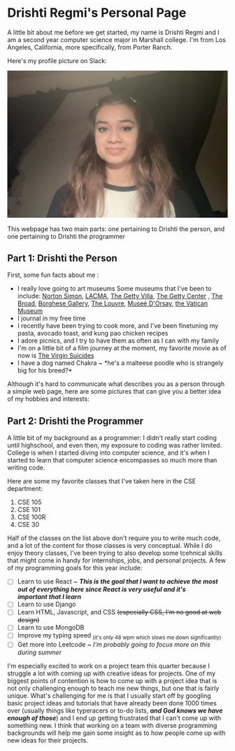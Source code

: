 # Drishti Regmi's Personal Page

A little bit about me before we get started, my name is Drishti Regmi and I am a second year computer 
science major in Marshall college. I'm from Los Angeles, California, more specifically, from Porter Ranch.  

Here's my profile picture on Slack:

![Picture of Drishti's Slack pfp](pic-for-personal-webpage/Drishti.jpeg)

This webpage has two main parts: one pertaining to Drishti the person, and one pertaining to Drishti the programmer

## __Part 1: Drishti the Person__ 
  First, some fun facts about me :
  
+ I really love going to art museums
        Some museums that I've been to include: [Norton Simon](https://www.nortonsimon.org/), [LACMA](https://www.lacma.org/), 
        [The Getty Villa](https://www.getty.edu/visit/villa/), [The Getty Center](https://www.getty.edu/visit/center/) , 
        [The Broad](https://www.thebroad.org/), [Borghese Gallery](https://borghese.gallery/), [The Louvre](https://www.louvre.fr/en), 
        [Museé D'Orsay](https://www.musee-orsay.fr/en), [the Vatican Museum](https://www.museivaticani.va/content/museivaticani/en.html)
+ I journal in my free time
+ I recently have been trying to cook more, and I've been finetuning my pasta, avocado toast, and kung pao chicken recipes
+ I adore picnics, and I try to have them as often as I can with my family
+ I'm on a little bit of a film journey at the moment, my favorite movie as of now is 
      [The Virgin Suicides](https://www.imdb.com/title/tt0159097/plotsummary/)
+ I have a dog named Chakra ~ \*he's a malteese poodle who is strangely big for his breed?\*


Although it's hard to communicate what describes you as a person through a simple web page, here are some pictures that can give you a 
better idea of my hobbies and interests:



## __Part 2: Drishti the Programmer__

A little bit of my background as a programmer: I didn't really start coding until highschool, and even then, my exposure to coding was rather 
limited. College is when I started diving into computer science, and it's when I started to learn that computer science encompasses so much more 
than writing code. 

Here are some my favorite classes that I've taken here in the CSE department:

  1. CSE 105
  2. CSE 101
  3. CSE 100R
  4. CSE 30

 Half of the classes on the list above don't require you to write much code, and a lot of the content for those classes is very conceptual. 
 While I do enjoy theory classes, I've been trying to also develop some tcehnical skills that might come in handy for internships, jobs, and
 personal projects. A few of my programming goals for this year include:

 - [ ] Learn to use React ~ ***This is the goal that I want to achieve the most out of everything here since React is very useful and it's       
       important that I learn***
 - [ ] Learn to use Django
 - [ ] Learn HTML, Javascript, and CSS ~~(especially CSS, I'm no good at web design)~~
 - [ ] Learn to use MongoDB
 - [ ] Improve my typing speed <sub>(it's only 48 wpm which slows me down significantly)</sub>
 - [ ] Get more into Leetcode ~ *I'm probably going to focus more on this during summer*

I'm especially excited to work on a project team this quarter because I struggle a lot with coming up with creative ideas for projects. One of 
my biggest points of contention is how to come up with a project idea that is not only challenging enough to teach me new things, but one that 
is fairly unique. What's challenging for me is that I usually start off by googling basic project ideas and tutorials that have already been 
done 1000 times over (usually things like typeracers or to-do lists, ***and God knows we have enough of those***) and I end up getting 
frustrated that I can't come up with something new. I think that working on a team with diverse programming backgrounds will help me gain
some insight as to how people come up with new ideas for their projects.










    






